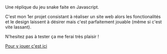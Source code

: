 Une réplique du jeu snake faite en Javascript.

C'est mon 1er projet consistant à réaliser un site web alors les fonctionalités et le design laissent à désirer mais c'est parfaitement jouable (même si c'est vite lassant).

N'hesitez pas à tester ça me ferai très plaisir !

[Pour y jouer c'est ici](https://sylanecpn.github.io/snakejs)